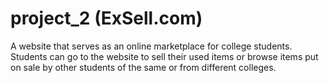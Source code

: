 # project_2 (ExSell.com)
A website that serves as an online marketplace for college students. Students can go to the website to sell their used items or browse items put on sale by other students of the same or from different colleges.
